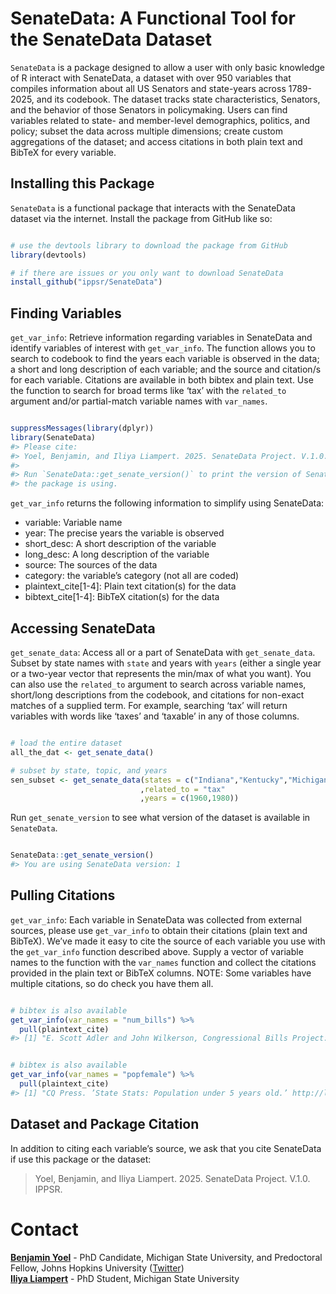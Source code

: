 # SenateData: A Functional Tool for the SenateData Dataset

`SenateData` is a package designed to allow a user with only basic knowledge of R interact with SenateData, a dataset with over 950 variables that compiles information about all US Senators and state-years across 1789-2025, and its codebook. The dataset tracks state characteristics, Senators, and the behavior of those Senators in policymaking. Users can find variables related to state- and member-level demographics, politics, and policy; subset the data across multiple dimensions; create custom aggregations of the dataset; and access citations in both plain text and BibTeX for every variable.

## Installing this Package

`SenateData` is a functional package that interacts with the
SenateData dataset via the internet. Install the package from GitHub
like so:

``` r

# use the devtools library to download the package from GitHub
library(devtools)

# if there are issues or you only want to download SenateData
install_github("ippsr/SenateData")
```

## Finding Variables

`get_var_info`: Retrieve information regarding variables in SenateData
and identify variables of interest with `get_var_info`. The function
allows you to search to codebook to find the years each variable is
observed in the data; a short and long description of each variable; and
the source and citation/s for each variable. Citations are available in
both bibtex and plain text. Use the function to search for broad terms
like ‘tax’ with the `related_to` argument and/or partial-match variable
names with `var_names`.

``` r

suppressMessages(library(dplyr))
library(SenateData)
#> Please cite:
#> Yoel, Benjamin, and Iliya Liampert. 2025. SenateData Project. V.1.0. IPPSR. 
#> 
#> Run `SenateData::get_senate_version()` to print the version of SenateData
#> the package is using.
```



`get_var_info` returns the following information to simplify using
SenateData:

- variable: Variable name
- year: The precise years the variable is observed
- short_desc: A short description of the variable
- long_desc: A long description of the variable
- source: The sources of the data
- category: the variable’s category (not all are coded)
- plaintext_cite\[1-4\]: Plain text citation(s) for the data
- bibtext_cite\[1-4\]: BibTeX citation(s) for the data


## Accessing SenateData

`get_senate_data`: Access all or a part of SenateData with
`get_senate_data`. Subset by state names with `state` and years with
`years` (either a single year or a two-year vector that represents the
min/max of what you want). You can also use the `related_to` argument to
search across variable names, short/long descriptions from the codebook,
and citations for non-exact matches of a supplied term. For example,
searching ‘tax’ will return variables with words like ‘taxes’ and
‘taxable’ in any of those columns.

``` r

# load the entire dataset
all_the_dat <- get_senate_data()

# subset by state, topic, and years
sen_subset <- get_senate_data(states = c("Indiana","Kentucky","Michigan")
                             ,related_to = "tax"
                             ,years = c(1960,1980))
```

Run `get_senate_version` to see what version of the dataset is
available in `SenateData`.

``` r

SenateData::get_senate_version()
#> You are using SenateData version: 1
```

## Pulling Citations

`get_var_info`: Each variable in SenateData was collected from
external sources, please use `get_var_info` to obtain their citations
(plain text and BibTeX). We’ve made it easy to cite the source of each
variable you use with the `get_var_info` function described above.
Supply a vector of variable names to the function with the `var_names`
function and collect the citations provided in the plain text or BibTeX
columns. NOTE: Some variables have multiple citations, so do check you
have them all.

``` r

# bibtex is also available
get_var_info(var_names = "num_bills") %>%
  pull(plaintext_cite)
#> [1] "E. Scott Adler and John Wilkerson, Congressional Bills Project: 1973-2016, NSF 00880066 and 00880061.\n"
```

``` r

# bibtex is also available
get_var_info(var_names = "popfemale") %>%
  pull(plaintext_cite)
#> [1] "CQ Press. ’State Stats: Population under 5 years old.’ http://library.cqpress.com/cqresearcher/index.php."
```

## Dataset and Package Citation

In addition to citing each variable’s source, we ask that you cite
SenateData if use this package or the dataset:

> Yoel, Benjamin, and Iliya Liampert. 2025. SenateData Project. V.1.0. IPPSR.

# Contact

[**Benjamin Yoel**](https://benjaminyoel.com/) - PhD Candidate, Michigan
State University, and Predoctoral Fellow, Johns Hopkins University ([Twitter]([https://twitter.com/caleblucas](https://x.com/benyoel_))) <br />
[**Iliya Liampert**](https://liampert.github.io/) - PhD Student,
Michigan State University
